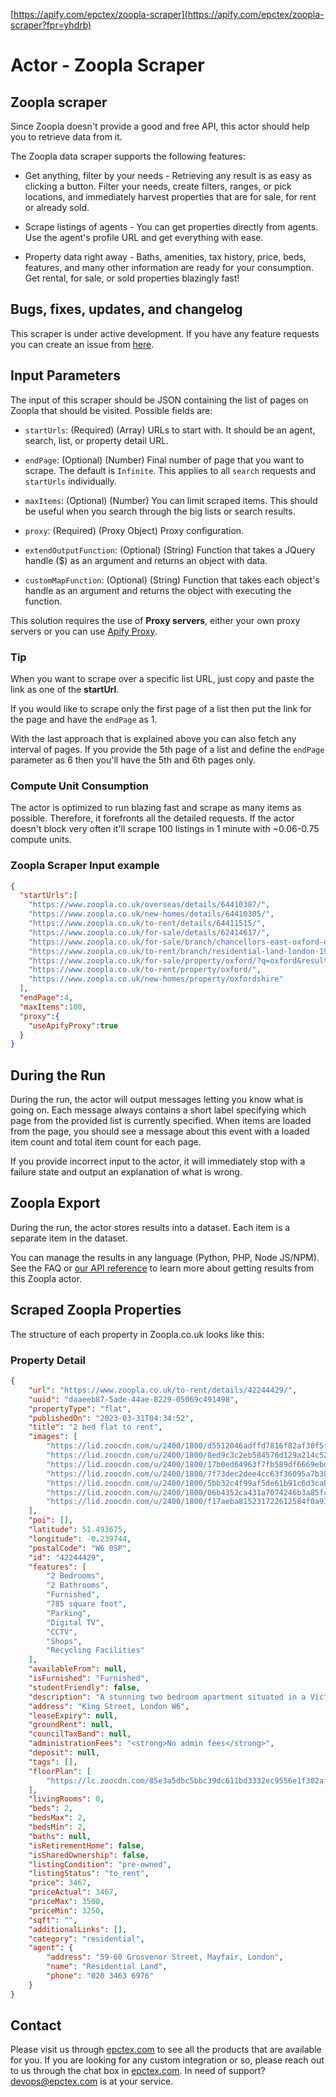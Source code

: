 [https://apify.com/epctex/zoopla-scraper](https://apify.com/epctex/zoopla-scraper?fpr=yhdrb)

# Actor - Zoopla Scraper

## Zoopla scraper

Since Zoopla doesn't provide a good and free API, this actor should help you to retrieve data from it.

The Zoopla data scraper supports the following features:

-   Get anything, filter by your needs - Retrieving any result is as easy as clicking a button. Filter your needs, create filters, ranges, or pick locations, and immediately harvest properties that are for sale, for rent or already sold.

-   Scrape listings of agents - You can get properties directly from agents. Use the agent's profile URL and get everything with ease.

-   Property data right away - Baths, amenities, tax history, price, beds, features, and many other information are ready for your consumption. Get rental, for sale, or sold properties blazingly fast!

## Bugs, fixes, updates, and changelog

This scraper is under active development. If you have any feature requests you can create an issue from [here](https://github.com/epctex/zoopla-scraper/issues).

## Input Parameters

The input of this scraper should be JSON containing the list of pages on Zoopla that should be visited. Possible fields are:

- `startUrls`: (Required) (Array) URLs to start with. It should be an agent, search, list, or property detail URL.

- `endPage`: (Optional) (Number) Final number of page that you want to scrape. The default is `Infinite`. This applies to all `search` requests and `startUrls` individually.

- `maxItems`: (Optional) (Number) You can limit scraped items. This should be useful when you search through the big lists or search results.

- `proxy`: (Required) (Proxy Object) Proxy configuration.

- `extendOutputFunction`: (Optional) (String) Function that takes a JQuery handle ($) as an argument and returns an object with data.

- `customMapFunction`: (Optional) (String) Function that takes each object's handle as an argument and returns the object with executing the function.


This solution requires the use of **Proxy servers**, either your own proxy servers or you can use [Apify Proxy](https://www.apify.com/docs/proxy).

### Tip

When you want to scrape over a specific list URL, just copy and paste the link as one of the **startUrl**.

If you would like to scrape only the first page of a list then put the link for the page and have the `endPage` as 1.

With the last approach that is explained above you can also fetch any interval of pages. If you provide the 5th page of a list and define the `endPage` parameter as 6 then you'll have the 5th and 6th pages only.

### Compute Unit Consumption

The actor is optimized to run blazing fast and scrape as many items as possible. Therefore, it forefronts all the detailed requests. If the actor doesn't block very often it'll scrape 100 listings in 1 minute with ~0.06-0.75 compute units.

### Zoopla Scraper Input example

```json
{
  "startUrls":[
    "https://www.zoopla.co.uk/overseas/details/64410387/",
    "https://www.zoopla.co.uk/new-homes/details/64410305/",
    "https://www.zoopla.co.uk/to-rent/details/64411515/",
    "https://www.zoopla.co.uk/for-sale/details/62414617/",
    "https://www.zoopla.co.uk/for-sale/branch/chancellors-east-oxford-oxford-13801/",
    "https://www.zoopla.co.uk/to-rent/branch/residential-land-london-19482/",
    "https://www.zoopla.co.uk/for-sale/property/oxford/?q=oxford&results_sort=newest_listings&search_source=for-sale",
    "https://www.zoopla.co.uk/to-rent/property/oxford/",
    "https://www.zoopla.co.uk/new-homes/property/oxfordshire"
  ],
  "endPage":4,
  "maxItems":100,
  "proxy":{
    "useApifyProxy":true
  }
}
```

## During the Run

During the run, the actor will output messages letting you know what is going on. Each message always contains a short label specifying which page from the provided list is currently specified.
When items are loaded from the page, you should see a message about this event with a loaded item count and total item count for each page.

If you provide incorrect input to the actor, it will immediately stop with a failure state and output an explanation of what is wrong.

## Zoopla Export

During the run, the actor stores results into a dataset. Each item is a separate item in the dataset.

You can manage the results in any language (Python, PHP, Node JS/NPM). See the FAQ or <a href="https://www.apify.com/docs/api" target="blank">our API reference</a> to learn more about getting results from this Zoopla actor.

## Scraped Zoopla Properties

The structure of each property in Zoopla.co.uk looks like this:

### Property Detail

```json
{
    "url": "https://www.zoopla.co.uk/to-rent/details/42244429/",
    "uuid": "daaeeb87-5ade-44ae-8229-05069c491498",
    "propertyType": "flat",
    "publishedOn": "2023-03-31T04:34:52",
    "title": "2 bed flat to rent",
    "images": [
        "https://lid.zoocdn.com/u/2400/1800/d5512046adffd7816f82af30f5f6d243602bc6fd.jpg",
        "https://lid.zoocdn.com/u/2400/1800/8ed9c3c2eb584576d129a214c52a2124369e860b.jpg",
        "https://lid.zoocdn.com/u/2400/1800/17b0ed64963f7fb589df6669ebda44587e075497.jpg",
        "https://lid.zoocdn.com/u/2400/1800/7f73dec2dee4cc63f36095a7b382d761fb48c076.jpg",
        "https://lid.zoocdn.com/u/2400/1800/5bb32c4f99af5de61b91c6d3cab95ec71d412eca.jpg",
        "https://lid.zoocdn.com/u/2400/1800/06b4352ca431a7074246b3a85fc57c777b7af116.jpg",
        "https://lid.zoocdn.com/u/2400/1800/f17aeba815231722612584f0a91a99ecd334b5fb.jpg"
    ],
    "poi": [],
    "latitude": 51.493675,
    "longitude": -0.239744,
    "postalCode": "W6 0SP",
    "id": "42244429",
    "features": [
        "2 Bedrooms",
        "2 Bathrooms",
        "Furnished",
        "785 square foot",
        "Parking",
        "Digital TV",
        "CCTV",
        "Shops",
        "Recycling Facilities"
    ],
    "availableFrom": null,
    "isFurnished": "Furnished",
    "studentFriendly": false,
    "description": "A stunning two bedroom apartment situated in a Victorian red brick building in the Ravenscourt Park conservation area.<br><br>This second floor apartment comprises two double bedrooms with the master benefiting from an en-suite bathroom, modern second bathroom, and an open plan spacious kitchen/reception room allowing great space for entertaining.<br><br>The apartment has recently been renovated to the highest specification and is set over 633 sq. Ft. It benefits from wood flooring throughout, along with pre cabled Sky TV as well as Cat 4 cables for internet connections.<br><br>Residential Land is the owner and managing agent of this property. All of our tenants benefit from a dedicated on-site or building manager who is on hand to assist with any property related issues. We also employ a dedicated team of maintenance experts and provide a 24-hour emergency helpline.<br><br>Financial Summary:<br><br>• Holding Deposit= £800 (1 week’s rent- this is taken off the total security deposit)<br>• Security Deposit= £2,666.67 (1 calendar month’s rent, less holding deposit)<br>• 1 calendar months rent= £3,466.67<br><br>Total amount payable= £6,933.33<br><br>Council Tax band- E<br>EPC rating- C<br><br>* Spacious and bright<br><br>* Period features<br><br>* Key entry phone<br><br>* 24 hour maintenance service<br><br>* Dedicated building manager<br><br>* Available furnished or unfurnished",
    "address": "King Street, London W6",
    "leaseExpiry": null,
    "groundRent": null,
    "councilTaxBand": null,
    "administrationFees": "<strong>No admin fees</strong>",
    "deposit": null,
    "tags": [],
    "floorPlan": [
        "https://lc.zoocdn.com/85e3a5dbc5bbc39dc611bd3332ec9556e1f302af.jpg"
    ],
    "livingRooms": 0,
    "beds": 2,
    "bedsMax": 2,
    "bedsMin": 2,
    "baths": null,
    "isRetirementHome": false,
    "isSharedOwnership": false,
    "listingCondition": "pre-owned",
    "listingStatus": "to_rent",
    "price": 3467,
    "priceActual": 3467,
    "priceMax": 3500,
    "priceMin": 3250,
    "sqft": "",
    "additionalLinks": [],
    "category": "residential",
    "agent": {
        "address": "59-60 Grosvenor Street, Mayfair, London",
        "name": "Residential Land",
        "phone": "020 3463 6976"
    }
}
```

## Contact
Please visit us through [epctex.com](https://epctex.com) to see all the products that are available for you. If you are looking for any custom integration or so, please reach out to us through the chat box in [epctex.com](https://epctex.com). In need of support? [devops@epctex.com](mailto:devops@epctex.com) is at your service.
